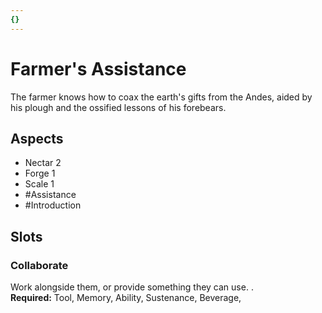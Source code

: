 ```yaml
---
{}
---
```

# Farmer's Assistance
The farmer knows how to coax the earth's gifts from the Andes, aided by his plough and the ossified lessons of his forebears.
## Aspects
- Nectar 2
- Forge 1
- Scale 1
- #Assistance
-  #Introduction 
## Slots
### Collaborate
Work alongside them, or provide something they can use. .<br>**Required:** Tool, Memory, Ability, Sustenance, Beverage,